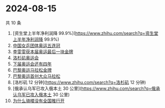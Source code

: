 # 2024-08-15

共 10 条

<!-- BEGIN ZHIHUSEARCH -->
<!-- 最后更新时间 Thu Aug 15 2024 00:14:24 GMT+0800 (China Standard Time) -->
1. [资生堂上半年净利润降 99.9%](https://www.zhihu.com/search?q=资生堂上半年净利润降 99.9%)
1. [中国女乒团体奥运五连冠](https://www.zhihu.com/search?q=中国女乒团体奥运五连冠)
1. [李雯雯获本届奥运最后一块金牌](https://www.zhihu.com/search?q=李雯雯获本届奥运最后一块金牌)
1. [洛杉矶奥运会](https://www.zhihu.com/search?q=洛杉矶奥运会)
1. [下届奥运会还有四年](https://www.zhihu.com/search?q=下届奥运会还有四年)
1. [巴黎奥运马拉松金牌](https://www.zhihu.com/search?q=巴黎奥运马拉松金牌)
1. [巴黎奥运首创大众马拉松](https://www.zhihu.com/search?q=巴黎奥运首创大众马拉松)
1. [洛杉矶 12 分钟](https://www.zhihu.com/search?q=洛杉矶 12 分钟)
1. [俄承认乌军已攻入俄本土 30 公里](https://www.zhihu.com/search?q=俄承认乌军已攻入俄本土 30 公里)
1. [为什么骑楼没有全国推行开](https://www.zhihu.com/search?q=为什么骑楼没有全国推行开)
<!-- END ZHIHUSEARCH -->
